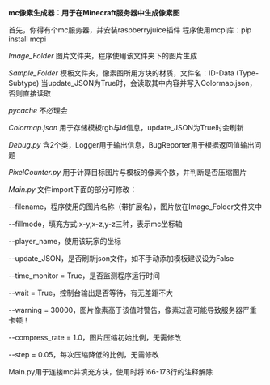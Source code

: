 __mc像素生成器：用于在Minecraft服务器中生成像素图__

首先，你得有个mc服务器，并安装raspberryjuice插件
程序使用mcpi库：pip install mcpi

*Image_Folder*
图片文件夹，程序使用该文件夹下的图片生成

*Sample_Folder*
模板文件夹，像素图所用方块的材质，文件名：ID-Data (Type-Subtype) 
当update_JSON为True时，会读取其中内容并写入Colormap.json，否则直接读取

*_pycache_*
不必理会

*Colormap.json*
用于存储模板rgb与id信息，update_JSON为True时会刷新

*Debug.py*
含2个类，Logger用于输出信息，BugReporter用于根据返回值输出问题

*PixelCounter.py*
用于计算目标图片与模板的像素个数，并判断是否压缩图片

*Main.py*
文件import下面的部分可修改：

--filename，程序使用的图片名称（带扩展名），图片放在Image_Folder文件夹中

--fillmode，填充方式:x-y,x-z,y-z三种，表示mc坐标轴

--player_name，使用该玩家的坐标

--update_JSON，是否刷新json文件，如不手动添加模板建议设为False

--time_monitor = True，是否监测程序运行时间

--wait = True，控制台输出是否等待，有无差距不大

--warning = 30000，图片像素高于该值时警告，像素过高可能导致服务器严重卡顿！

--compress_rate = 1.0，图片压缩初始比例，无需修改

--step = 0.05，每次压缩降低的比例，无需修改

Main.py用于连接mc并填充方块，使用时将166-173行的注释解除
